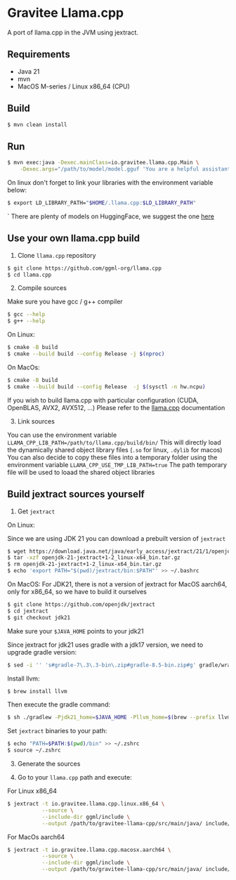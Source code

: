 # Gravitee Llama.cpp

A port of llama.cpp in the JVM using jextract.

## Requirements

- Java 21
- mvn
- MacOS M-series / Linux x86_64 (CPU)

## Build

```bash
$ mvn clean install
```

## Run

```bash
$ mvn exec:java -Dexec.mainClass=io.gravitee.llama.cpp.Main \
    -Dexec.args="/path/to/model/model.gguf 'You are a helpful assistant. Answer question to the best of your ability'"
```

On linux don't forget to link your libraries with the environment variable below:
```bash
$ export LD_LIBRARY_PATH="$HOME/.llama.cpp:$LD_LIBRARY_PATH"
```
`
There are plenty of models on HuggingFace, we suggest the one [here](https://huggingface.co/bartowski/Llama-3.2-1B-Instruct-GGUF)

## Use your own llama.cpp build

1. Clone `llama.cpp` repository

```bash
$ git clone https://github.com/ggml-org/llama.cpp
$ cd llama.cpp
```

2. Compile sources

Make sure you have gcc / g++ compiler

```bash
$ gcc --help
$ g++ --help
```

On Linux:
```bash
$ cmake -B build
$ cmake --build build --config Release -j $(nproc)  
```

On MacOs:
```bash
$ cmake -B build
$ cmake --build build --config Release  -j $(sysctl -n hw.ncpu)
```

If you wish to build llama.cpp with particular configuration (CUDA, OpenBLAS, AVX2, AVX512, ...)
Please refer to the [llama.cpp](https://github.com/ggml-org/llama.cpp/blob/master/docs/build.md) documentation

3. Link sources

You can use the environment variable `LLAMA_CPP_LIB_PATH=/path/to/llama.cpp/build/bin/`
This will directly load the dynamically shared object library files (`.so` for linux, `.dylib` for macos) 
You can also decide to copy these files into a temporary folder using the environment variable `LLAMA_CPP_USE_TMP_LIB_PATH=true`
The path temporary file will be used to loaad the shared object libraries

## Build jextract sources yourself

1. Get `jextract`

On Linux:

Since we are using JDK 21 you can download a prebuilt version of `jextract`

```bash
$ wget https://download.java.net/java/early_access/jextract/21/1/openjdk-21-jextract+1-2_linux-x64_bin.tar.gz
$ tar -xzf openjdk-21-jextract+1-2_linux-x64_bin.tar.gz
$ rm openjdk-21-jextract+1-2_linux-x64_bin.tar.gz
$ echo 'export PATH="$(pwd)/jextract/bin:$PATH"' >> ~/.bashrc
```

On MacOS:
For JDK21, there is not a version of jextract for MacOS aarch64, only for x86_64, so we have to build it ourselves

```bash
$ git clone https://github.com/openjdk/jextract
$ cd jextract
$ git checkout jdk21
```

Make sure your `$JAVA_HOME` points to your jdk21

Since jextract for jdk21 uses gradle with a jdk17 version, we need to upgrade gradle version:
```bash
$ sed -i '' 's#gradle-7\.3\.3-bin\.zip#gradle-8.5-bin.zip#g' gradle/wrapper/gradle-wrapper.properties
```

Install llvm:
```bash
$ brew install llvm
```

Then execute the gradle command:
```bash
$ sh ./gradlew -Pjdk21_home=$JAVA_HOME -Pllvm_home=$(brew --prefix llvm) clean verify
```

Set `jextract` binaries to your path:
```bash
$ echo "PATH=$PATH:$(pwd)/bin" >> ~/.zshrc
$ source ~/.zshrc
```

3. Generate the sources

4. Go to your `llama.cpp` path and execute:

For Linux x86_64
```bash
$ jextract -t io.gravitee.llama.cpp.linux.x86_64 \
           --source \
           --include-dir ggml/include \
           --output /path/to/gravitee-llama-cpp/src/main/java/ include/llama.h
```
For MacOs aarch64
```bash
$ jextract -t io.gravitee.llama.cpp.macosx.aarch64 \
           --source \
           --include-dir ggml/include \
           --output /path/to/gravitee-llama-cpp/src/main/java/ include/llama.h
```
